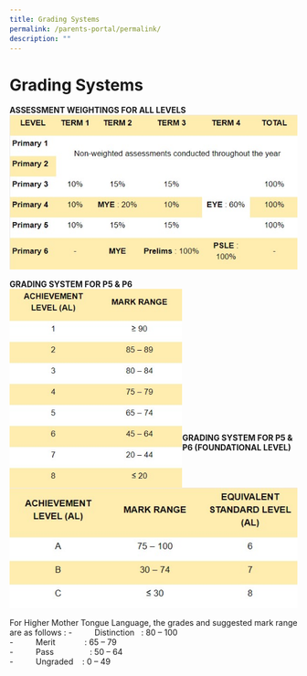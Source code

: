 ```yaml
---
title: Grading Systems
permalink: /parents-portal/permalink/
description: ""
---
```

Grading Systems
===============
**ASSESSMENT WEIGHTINGS FOR ALL LEVELS** <br>
![](/images/Grading%20System/GS1.jpg)

**GRADING SYSTEM FOR P5 & P6** <br>
<img src="/images/Grading%20System/GS2.jpg"  
     style="width:60%"
		 align=left>
<br><br><br><br><br><br><br><br><br><br><br><br><br><br>

**GRADING SYSTEM FOR P5 & P6 (FOUNDATIONAL LEVEL)** <br>
![](/images/Grading%20System/GS3.jpg)

For Higher Mother Tongue Language, the grades and suggested mark range are as follows :
\-          Distinction   : 80 – 100 <br>
\-          Merit             : 65 – 79 <br>
\-          Pass                  : 50 – 64    <br>
\-          Ungraded    : 0 – 49 <br>



		 

									
		 
